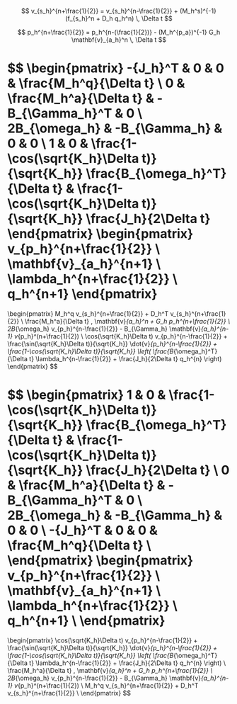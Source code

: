 


$$
v_{s_h}^{n+\frac{1}{2}} = v_{s_h}^{n-\frac{1}{2}} + (M_h^s)^{-1} (f_{s_h}^n + D_h q_h^n) \, \Delta t 
$$

$$
p_h^{n+\frac{1}{2}} = p_h^{n-(\frac{1}{2})} - (M_h^{p_a})^{-1} G_h \mathbf{v}_{a_h}^n \, \Delta t
$$


$$
\begin{pmatrix}
    -{J_h}^T & 0 & 0 & \frac{M_h^q}{\Delta t} \\
    0 & \frac{M_h^a}{\Delta t} & -B_{\Gamma_h}^T & 0 \\
    2B_{\omega_h} & -B_{\Gamma_h} & 0 & 0 \\
    1 & 0 & \frac{1-\cos(\sqrt{K_h}\Delta t)}{\sqrt{K_h}} \frac{B_{\omega_h}^T}{\Delta t}  &  \frac{1-\cos(\sqrt{K_h}\Delta t)}{\sqrt{K_h}} \frac{J_h}{2\Delta t}
\end{pmatrix}
\begin{pmatrix}
    v_{p_h}^{n+\frac{1}{2}} \\
    \mathbf{v}_{a_h}^{n+1} \\
    \lambda_h^{n+\frac{1}{2}} \\
    q_h^{n+1}
\end{pmatrix}
=
\begin{pmatrix}
    M_h^q v_{s_h}^{n+\frac{1}{2}} + D_h^T v_{s_h}^{n+\frac{1}{2}} \\
    \frac{M_h^a}{\Delta t} \, \mathbf{v}_{a_h}^n + G_h p_h^{n+\frac{1}{2}} \\
    2B_{\omega_h} v_{p_h}^{n-\frac{1}{2}} - B_{\Gamma_h} \mathbf{v}_{a_h}^{n-1} 
    v_{p_h}^(n+\frac{1}{2}) \\
    \cos(\sqrt{K_h}\Delta t) v_{p_h}^{n-\frac{1}{2}} + \frac{\sin(\sqrt{K_h}\Delta t)}{\sqrt{K_h}} \dot{v}_{p_h}^{n-\frac{1}{2}} +
    \frac{1-\cos(\sqrt{K_h}\Delta t)}{\sqrt{K_h}} \left(
        \frac{B_{\omega_h}^T}{\Delta t} \lambda_h^{n-\frac{1}{2}} 
        + 
        \frac{J_h}{2\Delta t} q_h^{n} 
    \right)
\end{pmatrix}
$$



$$
\begin{pmatrix}
    1 & 0 & \frac{1-\cos(\sqrt{K_h}\Delta t)}{\sqrt{K_h}} \frac{B_{\omega_h}^T}{\Delta t}  &  \frac{1-\cos(\sqrt{K_h}\Delta t)}{\sqrt{K_h}} \frac{J_h}{2\Delta t} \\
    0 & \frac{M_h^a}{\Delta t} & -B_{\Gamma_h}^T & 0 \\
    2B_{\omega_h} & -B_{\Gamma_h} & 0 & 0 \\
    -{J_h}^T & 0 & 0 & \frac{M_h^q}{\Delta t} \\
\end{pmatrix}
\begin{pmatrix}
    v_{p_h}^{n+\frac{1}{2}} \\
    \mathbf{v}_{a_h}^{n+1} \\
    \lambda_h^{n+\frac{1}{2}} \\
    q_h^{n+1} \\
\end{pmatrix}
=
\begin{pmatrix}
    \cos(\sqrt{K_h}\Delta t) v_{p_h}^{n-\frac{1}{2}} + \frac{\sin(\sqrt{K_h}\Delta t)}{\sqrt{K_h}} \dot{v}_{p_h}^{n-\frac{1}{2}} +
    \frac{1-\cos(\sqrt{K_h}\Delta t)}{\sqrt{K_h}} \left(
        \frac{B_{\omega_h}^T}{\Delta t} \lambda_h^{n-\frac{1}{2}} 
        + 
        \frac{J_h}{2\Delta t} q_h^{n} 
    \right) \\
    \frac{M_h^a}{\Delta t} \, \mathbf{v}_{a_h}^n + G_h p_h^{n+\frac{1}{2}} \\
    2B_{\omega_h} v_{p_h}^{n-\frac{1}{2}} - B_{\Gamma_h} \mathbf{v}_{a_h}^{n-1}
    v_{p_h}^(n+\frac{1}{2}) \\
    M_h^q v_{s_h}^{n+\frac{1}{2}} + D_h^T v_{s_h}^{n+\frac{1}{2}} \\
\end{pmatrix}
$$